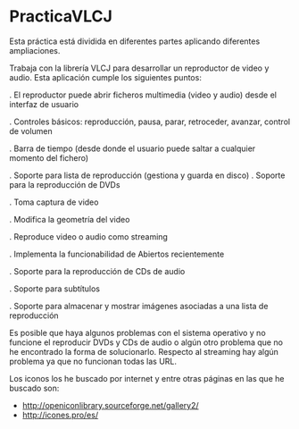 PracticaVLCJ
============

Esta práctica está dividida en diferentes partes aplicando diferentes ampliaciones. 

Trabaja con la librería VLCJ para desarrollar un reproductor de video y audio.
Esta aplicación cumple los siguientes puntos: 

  . El reproductor puede abrir ficheros multimedia (video y audio) desde el interfaz de usuario
  
  . Controles básicos: reproducción, pausa, parar, retroceder, avanzar, control de volumen
  
  . Barra de tiempo (desde donde el usuario puede saltar a cualquier momento del fichero)
  
  . Soporte para lista de reproducción (gestiona y guarda en disco)
  . Soporte para la reproducción de DVDs
  
  . Toma captura de video
  
  . Modifica la geometría del video
  
  . Reproduce video o audio como streaming
  
  . Implementa la funcionabilidad de Abiertos recientemente
  
  . Soporte para la reproducción de CDs de audio
  
  . Soporte para subtítulos
  
  . Soporte para almacenar y mostrar imágenes asociadas a una lista de reproducción 


Es posible que haya algunos problemas con el sistema operativo y no funcione el reproducir DVDs y CDs de audio o algún otro problema que no he encontrado la forma de solucionarlo. Respecto al streaming hay algún problema ya que no funcionan todas las URL.

Los iconos los he buscado por internet y entre otras páginas en las que he buscado son: 
  - http://openiconlibrary.sourceforge.net/gallery2/
  - http://icones.pro/es/


